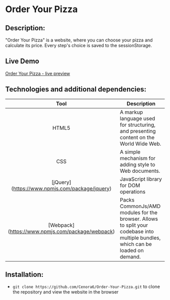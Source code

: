 # Order Your Pizza

## Description:
"Order Your Pizza" is a website, where you can choose your pizza and calculate its price. Every step's choice is saved to the sessionStorage.

## Live Demo
[Order Your Pizza - live preview](https://cenora6.github.io/Order-Your-Pizza/)

## Technologies and additional dependencies:

| Tool | Description |
| :-------------:|--------------|
| HTML5 | A markup language used for structuring, and presenting content on the World Wide Web. |
| CSS | A simple mechanism for adding style to Web documents. |
| [jQuery] (https://www.npmjs.com/package/jquery) | JavaScript library for DOM operations |
| [Webpack] (https://www.npmjs.com/package/webpack) | Packs CommonJs/AMD modules for the browser. Allows to split your codebase into multiple bundles, which can be loaded on demand.  |

## Installation:

-  ```git clone https://github.com/Cenora6/Order-Your-Pizza.git``` to clone the repository and view the website in the browser
